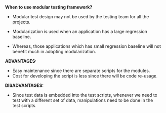 
<b>When to use modular testing framework?</b>

- Modular test design may not be used by the testing team for all the projects. 

- Modularization is used when an application has a large regression baseline. 

- Whereas, those applications which has small regression baseline will not benefit much in adopting modularization. 

<b>ADVANTAGES:</b>

-	Easy maintenance since there are separate scripts for the modules.
-	Cost for developing the script is less since there will be code re-usage. 

<b>DISADVANTAGES:</b>

-	Since test data is embedded into the test scripts, whenever we need to test with a different set of data, manipulations need to be done in the test scripts.

